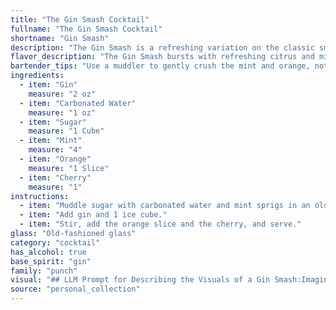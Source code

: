 ```yaml
---
title: "The Gin Smash Cocktail"
fullname: "The Gin Smash Cocktail"
shortname: "Gin Smash"
description: "The Gin Smash is a refreshing variation on the classic smash cocktail family, known for muddled fruits and herbs. Its origins likely stem from the 19th century, a time when gin-based cocktails were booming in popularity, drawing inspiration from the potent and flavorful punch bowls of the era. "
flavor_description: "The Gin Smash bursts with refreshing citrus and minty coolness. The gin's juniper and botanical notes are balanced by the sweetness of sugar, while the orange adds a bright, tangy layer. The carbonated water provides a crisp effervescence, leaving a clean and invigorating finish with a subtle cherry sweetness. "
bartender_tips: "Use a muddler to gently crush the mint and orange, not pulverize them.  A few pieces of orange zest will add complexity.  Sugar syrup helps dissolve quickly, but a simple syrup with a touch of orange blossom water elevates the flavor.  For a refreshing fizz, use a good quality tonic water and gently top with ice to avoid dilution.  Garnish with a fresh mint sprig and a maraschino cherry. "
ingredients:
  - item: "Gin"
    measure: "2 oz"
  - item: "Carbonated Water"
    measure: "1 oz"
  - item: "Sugar"
    measure: "1 Cube"
  - item: "Mint"
    measure: "4"
  - item: "Orange"
    measure: "1 Slice"
  - item: "Cherry"
    measure: "1"
instructions:
  - item: "Muddle sugar with carbonated water and mint sprigs in an old-fashioned glass."
  - item: "Add gin and 1 ice cube."
  - item: "Stir, add the orange slice and the cherry, and serve."
glass: "Old-fashioned glass"
category: "cocktail"
has_alcohol: true
base_spirit: "gin"
family: "punch"
visual: "## LLM Prompt for Describing the Visuals of a Gin Smash:Imagine a tall, clear glass filled with ice. The drink itself is a vibrant emerald green, thanks to a generous amount of muddled fresh mint leaves. Tiny bubbles from the carbonated water rise to the surface, creating a shimmering effect. A thin slice of juicy orange rests on the rim of the glass, adding a touch of bright orange to the composition. A plump, dark cherry sits at the bottom of the drink, nestled amidst the mint. The overall effect is refreshing and inviting, with a delicate balance of vibrant green and refreshing orange hues. "
source: "personal_collection"
---
```


